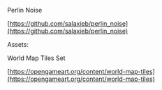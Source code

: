 Perlin Noise

[https://github.com/salaxieb/perlin_noise](https://github.com/salaxieb/perlin_noise)

Assets:

World Map Tiles Set

[https://opengameart.org/content/world-map-tiles](https://opengameart.org/content/world-map-tiles)
